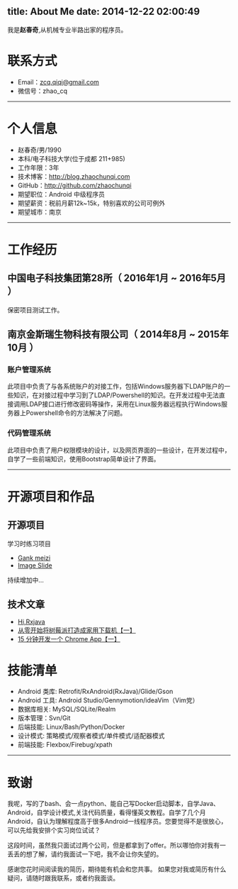 title: About Me
date: 2014-12-22 02:00:49
---
我是**赵春奇**,从机械专业半路出家的程序员。


# 联系方式

- Email：zcq.qiqi@gmail.com
- 微信号：zhao_cq

---

# 个人信息

 - 赵春奇/男/1990 
 - 本科/电子科技大学(位于成都 211+985)
 - 工作年限：3年
 - 技术博客：http://blog.zhaochunqi.com
 - GitHub：http://github.com/zhaochunqi
 - 期望职位：Android 中级程序员
 - 期望薪资：税前月薪12k~15k，特别喜欢的公司可例外
 - 期望城市：南京

---

# 工作经历

## 中国电子科技集团第28所（ 2016年1月 ~ 2016年5月 ）

保密项目测试工作。
 
## 南京金斯瑞生物科技有限公司（ 2014年8月 ~ 2015年10月 ）

### 账户管理系统 

此项目中负责了与各系统账户的对接工作，包括Windows服务器下LDAP账户的一些知识，在对接过程中学习到了LDAP/Powershell的知识。在开发过程中无法直接调用LDAP接口进行修改密码等操作，采用在Linux服务器远程执行Windows服务器上Powershell命令的方法解决了问题。


### 代码管理系统

此项目中负责了用户权限模块的设计，以及网页界面的一些设计，在开发过程中，自学了一些前端知识，使用Bootstrap简单设计了界面。

---

# 开源项目和作品

## 开源项目
学习时练习项目

- [Gank meizi](https://github.com/zhaochunqi/GankMeizi)
- [Image Slide](https://github.com/zhaochunqi/image-silde)

持续增加中...

## 技术文章

- [Hi,Rxjava](http://blog.zhaochunqi.com/2016/09/14/hi_rxjava/)
- [从零开始将树莓派打造成家用下载机【一】](http://blog.zhaochunqi.com/2016/04/17/raspberry-pi-as-nas-server/)
- [15 分钟开发一个 Chrome App【一】](http://blog.zhaochunqi.com/2016/04/24/create-chrome-web-app-in-15-minutes/)


# 技能清单

- Android 类库: Retrofit/RxAndroid(RxJava)/Glide/Gson
- Android 工具: Android Studio/Gennymotion/ideaVim（Vim党）
- 数据库相关: MySQL/SQLite/Realm
- 版本管理：Svn/Git
- 后端技能: Linux/Bash/Python/Docker
- 设计模式: 策略模式/观察者模式/单件模式/适配器模式
- 前端技能: Flexbox/Firebug/xpath

---

# 致谢

我呢，写的了bash、会一点python、能自己写Docker启动脚本，自学Java、Android，自学设计模式,关注代码质量，看得懂英文教程。自学了几个月Android，自认为理解程度高于很多Android一线程序员。您要觉得不是很放心，可以先给我安排个实习岗位试试？

这段时间，虽然我只面试过两个公司，但是都拿到了offer。所以哪怕你对我有一丢丢的想了解，请约我面试一下吧，我不会让你失望的。

感谢您花时间阅读我的简历，期待能有机会和您共事。
如果您对我或简历有什么疑问，请随时跟我联系，或者约我面谈。